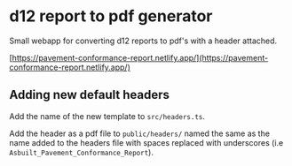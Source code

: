 # d12 report to pdf generator

Small webapp for converting d12 reports to pdf's with a header attached.

[https://pavement-conformance-report.netlify.app/](https://pavement-conformance-report.netlify.app/)

## Adding new default headers

Add the name of the new template to `src/headers.ts`.

Add the header as a pdf file to `public/headers/` named the same as the name added to the headers file with spaces replaced with underscores (i.e `Asbuilt_Pavement_Conformance_Report`).
